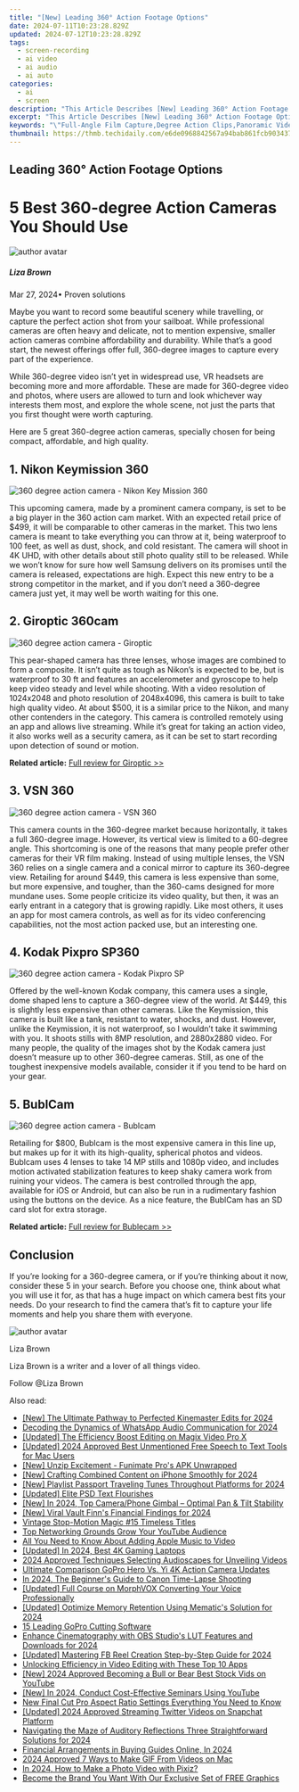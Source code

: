```yaml
---
title: "[New] Leading 360° Action Footage Options"
date: 2024-07-11T10:23:28.829Z
updated: 2024-07-12T10:23:28.829Z
tags: 
  - screen-recording
  - ai video
  - ai audio
  - ai auto
categories: 
  - ai
  - screen
description: "This Article Describes [New] Leading 360° Action Footage Options"
excerpt: "This Article Describes [New] Leading 360° Action Footage Options"
keywords: "\"Full-Angle Film Capture,Degree Action Clips,Panoramic Video Options,Complete Footage Shot,Circular Motion Films,Omni-View Camera Angles,Comprehensive Shoot Range\""
thumbnail: https://thmb.techidaily.com/e6de0968842567a94bab861fcb9034374ea99c16c41df6f1ffba84998a5d1054.jpg
---
```


## Leading 360° Action Footage Options

# 5 Best 360-degree Action Cameras You Should Use

![author avatar](https://lh5.googleusercontent.com/-AIMmjowaFs4/AAAAAAAAAAI/AAAAAAAAABc/Y5UmwDaI7HU/s250-c-k/photo.jpg)

##### Liza Brown

 Mar 27, 2024• Proven solutions

Maybe you want to record some beautiful scenery while travelling, or capture the perfect action shot from your sailboat. While professional cameras are often heavy and delicate, not to mention expensive, smaller action cameras combine affordability and durability. While that’s a good start, the newest offerings offer full, 360-degree images to capture every part of the experience.

While 360-degree video isn’t yet in widespread use, VR headsets are becoming more and more affordable. These are made for 360-degree video and photos, where users are allowed to turn and look whichever way interests them most, and explore the whole scene, not just the parts that you first thought were worth capturing.

Here are 5 great 360-degree action cameras, specially chosen for being compact, affordable, and high quality.

## 1\. Nikon Keymission 360

![360 degree action camera - Nikon Key Mission 360](https://images.wondershare.com/filmora/article-images/360-action-camera-nikon-keymission.jpg)

This upcoming camera, made by a prominent camera company, is set to be a big player in the 360 action cam market. With an expected retail price of $499, it will be comparable to other cameras in the market. This two lens camera is meant to take everything you can throw at it, being waterproof to 100 feet, as well as dust, shock, and cold resistant. The camera will shoot in 4K UHD, with other details about still photo quality still to be released. While we won’t know for sure how well Samsung delivers on its promises until the camera is released, expectations are high. Expect this new entry to be a strong competitor in the market, and if you don’t need a 360-degree camera just yet, it may well be worth waiting for this one.

## 2\. Giroptic 360cam

![360 degree action camera - Giroptic](https://images.wondershare.com/filmora/article-images/affordable-360-camera-giroptic.jpg)

This pear-shaped camera has three lenses, whose images are combined to form a composite. It isn’t quite as tough as Nikon’s is expected to be, but is waterproof to 30 ft and features an accelerometer and gyroscope to help keep video steady and level while shooting. With a video resolution of 1024x2048 and photo resolution of 2048x4096, this camera is built to take high quality video. At about $500, it is a similar price to the Nikon, and many other contenders in the category. This camera is controlled remotely using an app and allows live streaming. While it’s great for taking an action video, it also works well as a security camera, as it can be set to start recording upon detection of sound or motion.

**Related article:** [Full review for Giroptic >>](https://tools.techidaily.com/wondershare/filmora/download/)

## 3\. VSN 360

![360 degree action camera - VSN 360](https://images.wondershare.com/filmora/article-images/360-action-camera-vsn.jpg)

This camera counts in the 360-degree market because horizontally, it takes a full 360-degree image. However, its vertical view is limited to a 60-degree angle. This shortcoming is one of the reasons that many people prefer other cameras for their VR film making. Instead of using multiple lenses, the VSN 360 relies on a single camera and a conical mirror to capture its 360-degree view. Retailing for around $449, this camera is less expensive than some, but more expensive, and tougher, than the 360-cams designed for more mundane uses. Some people criticize its video quality, but then, it was an early entrant in a category that is growing rapidly. Like most others, it uses an app for most camera controls, as well as for its video conferencing capabilities, not the most action packed use, but an interesting one.

## 4\. Kodak Pixpro SP360

![360 degree action camera - Kodak Pixpro SP](https://images.wondershare.com/filmora/article-images/360-action-camera-kodak-pixpro-sp360.jpg)

Offered by the well-known Kodak company, this camera uses a single, dome shaped lens to capture a 360-degree view of the world. At $449, this is slightly less expensive than other cameras. Like the Keymission, this camera is built like a tank, resistant to water, shocks, and dust. However, unlike the Keymission, it is not waterproof, so I wouldn’t take it swimming with you. It shoots stills with 8MP resolution, and 2880x2880 video. For many people, the quality of the images shot by the Kodak camera just doesn’t measure up to other 360-degree cameras. Still, as one of the toughest inexpensive models available, consider it if you tend to be hard on your gear.

## 5\. BublCam

![360 degree action camera - Bublcam](https://images.wondershare.com/filmora/article-images/affordable-360-camera-bublcam.png)

Retailing for $800, Bublcam is the most expensive camera in this line up, but makes up for it with its high-quality, spherical photos and videos. Bublcam uses 4 lenses to take 14 MP stills and 1080p video, and includes motion activated stabilization features to keep shaky camera work from ruining your videos. The camera is best controlled through the app, available for iOS or Android, but can also be run in a rudimentary fashion using the buttons on the device. As a nice feature, the BublCam has an SD card slot for extra storage.

**Related article:** [Full review for Bublecam >>](https://tools.techidaily.com/wondershare/filmora/download/)

## Conclusion

If you’re looking for a 360-degree camera, or if you’re thinking about it now, consider these 5 in your search. Before you choose one, think about what you will use it for, as that has a huge impact on which camera best fits your needs. Do your research to find the camera that’s fit to capture your life moments and help you share them with everyone.

![author avatar](https://lh5.googleusercontent.com/-AIMmjowaFs4/AAAAAAAAAAI/AAAAAAAAABc/Y5UmwDaI7HU/s250-c-k/photo.jpg)

Liza Brown

Liza Brown is a writer and a lover of all things video.

Follow @Liza Brown


<ins class="adsbygoogle"
     style="display:block"
     data-ad-format="autorelaxed"
     data-ad-client="ca-pub-7571918770474297"
     data-ad-slot="1223367746"></ins>



<ins class="adsbygoogle"
     style="display:block"
     data-ad-client="ca-pub-7571918770474297"
     data-ad-slot="8358498916"
     data-ad-format="auto"
     data-full-width-responsive="true"></ins>




<span class="atpl-alsoreadstyle">Also read:</span>
<div><ul>
<li><a href="https://fox-blue.techidaily.com/new-the-ultimate-pathway-to-perfected-kinemaster-edits-for-2024/"><u>[New] The Ultimate Pathway to Perfected Kinemaster Edits for 2024</u></a></li>
<li><a href="https://fox-blue.techidaily.com/decoding-the-dynamics-of-whatsapp-audio-communication-for-2024/"><u>Decoding the Dynamics of WhatsApp Audio Communication for 2024</u></a></li>
<li><a href="https://fox-blue.techidaily.com/updated-the-efficiency-boost-editing-on-magix-video-pro-x/"><u>[Updated] The Efficiency Boost  Editing on Magix Video Pro X</u></a></li>
<li><a href="https://fox-blue.techidaily.com/updated-2024-approved-best-unmentioned-free-speech-to-text-tools-for-mac-users/"><u>[Updated] 2024 Approved  Best Unmentioned Free Speech to Text Tools for Mac Users</u></a></li>
<li><a href="https://fox-blue.techidaily.com/new-unzip-excitement-funimate-pros-apk-unwrapped/"><u>[New] Unzip Excitement - Funimate Pro's APK Unwrapped</u></a></li>
<li><a href="https://fox-blue.techidaily.com/new-crafting-combined-content-on-iphone-smoothly-for-2024/"><u>[New] Crafting Combined Content on iPhone Smoothly for 2024</u></a></li>
<li><a href="https://fox-blue.techidaily.com/new-playlist-passport-traveling-tunes-throughout-platforms-for-2024/"><u>[New] Playlist Passport  Traveling Tunes Throughout Platforms for 2024</u></a></li>
<li><a href="https://fox-blue.techidaily.com/updated-elite-psd-text-flourishes/"><u>[Updated] Elite PSD Text Flourishes</u></a></li>
<li><a href="https://fox-blue.techidaily.com/new-in-2024-top-cameraphone-gimbal-optimal-pan-and-tilt-stability/"><u>[New] In 2024, Top Camera/Phone Gimbal – Optimal Pan & Tilt Stability</u></a></li>
<li><a href="https://fox-blue.techidaily.com/new-viral-vault-finns-financial-findings-for-2024/"><u>[New] Viral Vault  Finn's Financial Findings for 2024</u></a></li>
<li><a href="https://fox-blue.techidaily.com/vintage-stop-motion-magic-15-timeless-titles/"><u>Vintage Stop-Motion Magic  #15 Timeless Titles</u></a></li>
<li><a href="https://fox-blue.techidaily.com/top-networking-grounds-grow-your-youtube-audience/"><u>Top Networking Grounds  Grow Your YouTube Audience</u></a></li>
<li><a href="https://fox-blue.techidaily.com/all-you-need-to-know-about-adding-apple-music-to-video/"><u>All You Need to Know About Adding Apple Music to Video</u></a></li>
<li><a href="https://fox-blue.techidaily.com/updated-in-2024-best-4k-gaming-laptops/"><u>[Updated] In 2024, Best 4K Gaming Laptops</u></a></li>
<li><a href="https://fox-blue.techidaily.com/2024-approved-techniques-selecting-audioscapes-for-unveiling-videos/"><u>2024 Approved  Techniques  Selecting Audioscapes for Unveiling Videos</u></a></li>
<li><a href="https://fox-blue.techidaily.com/ultimate-comparison-gopro-hero-vs-yi-4k-action-camera-updates/"><u>Ultimate Comparison  GoPro Hero Vs. Yi 4K Action Camera Updates</u></a></li>
<li><a href="https://fox-blue.techidaily.com/in-2024-the-beginners-guide-to-canon-time-lapse-shooting/"><u>In 2024, The Beginner's Guide to Canon Time-Lapse Shooting</u></a></li>
<li><a href="https://fox-blue.techidaily.com/updated-full-course-on-morphvox-converting-your-voice-professionally/"><u>[Updated] Full Course on MorphVOX  Converting Your Voice Professionally</u></a></li>
<li><a href="https://fox-blue.techidaily.com/updated-optimize-memory-retention-using-mematics-solution-for-2024/"><u>[Updated] Optimize Memory Retention Using Mematic's Solution for 2024</u></a></li>
<li><a href="https://fox-blue.techidaily.com/15-leading-gopro-cutting-software/"><u>15 Leading GoPro Cutting Software</u></a></li>
<li><a href="https://fox-blue.techidaily.com/enhance-cinematography-with-obs-studios-lut-features-and-downloads-for-2024/"><u>Enhance Cinematography with OBS Studio's LUT Features and Downloads for 2024</u></a></li>
<li><a href="https://facebook-video-files.techidaily.com/updated-mastering-fb-reel-creation-step-by-step-guide-for-2024/"><u>[Updated] Mastering FB Reel Creation  Step-by-Step Guide for 2024</u></a></li>
<li><a href="https://extra-lessons.techidaily.com/unlocking-efficiency-in-video-editing-with-these-top-10-apps/"><u>Unlocking Efficiency in Video Editing with These Top 10 Apps</u></a></li>
<li><a href="https://youtube-webster.techidaily.com/024-approved-becoming-a-bull-or-bear-best-stock-vids-on-youtube/"><u>[New] 2024 Approved  Becoming a Bull or Bear  Best Stock Vids on YouTube</u></a></li>
<li><a href="https://facebook-video-share.techidaily.com/new-in-2024-conduct-cost-effective-seminars-using-youtube/"><u>[New] In 2024, Conduct Cost-Effective Seminars Using YouTube</u></a></li>
<li><a href="https://ai-vdieo-software.techidaily.com/new-final-cut-pro-aspect-ratio-settings-everything-you-need-to-know/"><u>New Final Cut Pro Aspect Ratio Settings Everything You Need to Know</u></a></li>
<li><a href="https://twitter-videos.techidaily.com/updated-2024-approved-streaming-twitter-videos-on-snapchat-platform/"><u>[Updated] 2024 Approved  Streaming Twitter Videos on Snapchat Platform</u></a></li>
<li><a href="https://audio-shaping.techidaily.com/navigating-the-maze-of-auditory-reflections-three-straightforward-solutions-for-2024/"><u>Navigating the Maze of Auditory Reflections Three Straightforward Solutions for 2024</u></a></li>
<li><a href="https://some-techniques.techidaily.com/financial-arrangements-in-buying-guides-online-in-2024/"><u>Financial Arrangements in Buying Guides Online, In 2024</u></a></li>
<li><a href="https://ai-editing-video.techidaily.com/2024-approved-7-ways-to-make-gif-from-videos-on-mac/"><u>2024 Approved 7 Ways to Make GIF From Videos on Mac</u></a></li>
<li><a href="https://some-knowledge.techidaily.com/in-2024-how-to-make-a-photo-video-with-pixiz/"><u>In 2024, How to Make a Photo Video with Pixiz?</u></a></li>
<li><a href="https://youtube-data.techidaily.com/e-the-brand-you-want-with-our-exclusive-set-of-free-graphics/"><u>Become the Brand You Want With Our Exclusive Set of FREE Graphics</u></a></li>
</ul></div>
